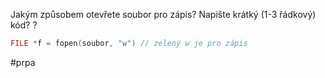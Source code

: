 Jakým způsobem otevřete soubor pro zápis? Napište krátký (1-3 řádkový) kód?
?
~~~c
FILE *f = fopen(soubor, "w") // zelený w je pro zápis
~~~
#prpa
<!--SR:!2023-12-21,2,230--> 